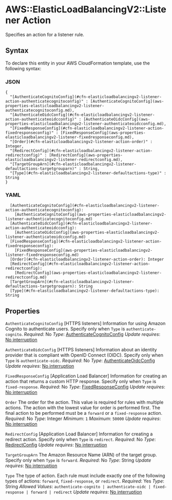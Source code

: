 # AWS::ElasticLoadBalancingV2::Listener Action<a name="aws-properties-elasticloadbalancingv2-listener-defaultactions"></a>

Specifies an action for a listener rule\.

## Syntax<a name="aws-properties-elasticloadbalancingv2-listener-defaultactions-syntax"></a>

To declare this entity in your AWS CloudFormation template, use the following syntax:

### JSON<a name="aws-properties-elasticloadbalancingv2-listener-defaultactions-syntax.json"></a>

```
{
  "[AuthenticateCognitoConfig](#cfn-elasticloadbalancingv2-listener-action-authenticatecognitoconfig)" : [AuthenticateCognitoConfig](aws-properties-elasticloadbalancingv2-listener-authenticatecognitoconfig.md),
  "[AuthenticateOidcConfig](#cfn-elasticloadbalancingv2-listener-action-authenticateoidcconfig)" : [AuthenticateOidcConfig](aws-properties-elasticloadbalancingv2-listener-authenticateoidcconfig.md),
  "[FixedResponseConfig](#cfn-elasticloadbalancingv2-listener-action-fixedresponseconfig)" : [FixedResponseConfig](aws-properties-elasticloadbalancingv2-listener-fixedresponseconfig.md),
  "[Order](#cfn-elasticloadbalancingv2-listener-action-order)" : Integer,
  "[RedirectConfig](#cfn-elasticloadbalancingv2-listener-action-redirectconfig)" : [RedirectConfig](aws-properties-elasticloadbalancingv2-listener-redirectconfig.md),
  "[TargetGroupArn](#cfn-elasticloadbalancingv2-listener-defaultactions-targetgrouparn)" : String,
  "[Type](#cfn-elasticloadbalancingv2-listener-defaultactions-type)" : String
}
```

### YAML<a name="aws-properties-elasticloadbalancingv2-listener-defaultactions-syntax.yaml"></a>

```
  [AuthenticateCognitoConfig](#cfn-elasticloadbalancingv2-listener-action-authenticatecognitoconfig):
    [AuthenticateCognitoConfig](aws-properties-elasticloadbalancingv2-listener-authenticatecognitoconfig.md)
  [AuthenticateOidcConfig](#cfn-elasticloadbalancingv2-listener-action-authenticateoidcconfig):
    [AuthenticateOidcConfig](aws-properties-elasticloadbalancingv2-listener-authenticateoidcconfig.md)
  [FixedResponseConfig](#cfn-elasticloadbalancingv2-listener-action-fixedresponseconfig):
    [FixedResponseConfig](aws-properties-elasticloadbalancingv2-listener-fixedresponseconfig.md)
  [Order](#cfn-elasticloadbalancingv2-listener-action-order): Integer
  [RedirectConfig](#cfn-elasticloadbalancingv2-listener-action-redirectconfig):
    [RedirectConfig](aws-properties-elasticloadbalancingv2-listener-redirectconfig.md)
  [TargetGroupArn](#cfn-elasticloadbalancingv2-listener-defaultactions-targetgrouparn): String
  [Type](#cfn-elasticloadbalancingv2-listener-defaultactions-type): String
```

## Properties<a name="aws-properties-elasticloadbalancingv2-listener-defaultactions-properties"></a>

`AuthenticateCognitoConfig`  <a name="cfn-elasticloadbalancingv2-listener-action-authenticatecognitoconfig"></a>
\[HTTPS listeners\] Information for using Amazon Cognito to authenticate users\. Specify only when `Type` is `authenticate-cognito`\.
*Required*: No
*Type*: [AuthenticateCognitoConfig](aws-properties-elasticloadbalancingv2-listener-authenticatecognitoconfig.md)
*Update requires*: [No interruption](https://docs.aws.amazon.com/AWSCloudFormation/latest/UserGuide/using-cfn-updating-stacks-update-behaviors.html#update-no-interrupt)

`AuthenticateOidcConfig`  <a name="cfn-elasticloadbalancingv2-listener-action-authenticateoidcconfig"></a>
\[HTTPS listeners\] Information about an identity provider that is compliant with OpenID Connect \(OIDC\)\. Specify only when `Type` is `authenticate-oidc`\.
*Required*: No
*Type*: [AuthenticateOidcConfig](aws-properties-elasticloadbalancingv2-listener-authenticateoidcconfig.md)
*Update requires*: [No interruption](https://docs.aws.amazon.com/AWSCloudFormation/latest/UserGuide/using-cfn-updating-stacks-update-behaviors.html#update-no-interrupt)

`FixedResponseConfig`  <a name="cfn-elasticloadbalancingv2-listener-action-fixedresponseconfig"></a>
\[Application Load Balancer\] Information for creating an action that returns a custom HTTP response\. Specify only when `Type` is `fixed-response`\.
*Required*: No
*Type*: [FixedResponseConfig](aws-properties-elasticloadbalancingv2-listener-fixedresponseconfig.md)
*Update requires*: [No interruption](https://docs.aws.amazon.com/AWSCloudFormation/latest/UserGuide/using-cfn-updating-stacks-update-behaviors.html#update-no-interrupt)

`Order`  <a name="cfn-elasticloadbalancingv2-listener-action-order"></a>
The order for the action\. This value is required for rules with multiple actions\. The action with the lowest value for order is performed first\. The final action to be performed must be a `forward` or a `fixed-response` action\.
*Required*: No
*Type*: Integer
*Minimum*: `1`
*Maximum*: `50000`
*Update requires*: [No interruption](https://docs.aws.amazon.com/AWSCloudFormation/latest/UserGuide/using-cfn-updating-stacks-update-behaviors.html#update-no-interrupt)

`RedirectConfig`  <a name="cfn-elasticloadbalancingv2-listener-action-redirectconfig"></a>
\[Application Load Balancer\] Information for creating a redirect action\. Specify only when `Type` is `redirect`\.
*Required*: No
*Type*: [RedirectConfig](aws-properties-elasticloadbalancingv2-listener-redirectconfig.md)
*Update requires*: [No interruption](https://docs.aws.amazon.com/AWSCloudFormation/latest/UserGuide/using-cfn-updating-stacks-update-behaviors.html#update-no-interrupt)

`TargetGroupArn`  <a name="cfn-elasticloadbalancingv2-listener-defaultactions-targetgrouparn"></a>
The Amazon Resource Name \(ARN\) of the target group\. Specify only when `Type` is `forward`\.
*Required*: No
*Type*: String
*Update requires*: [No interruption](https://docs.aws.amazon.com/AWSCloudFormation/latest/UserGuide/using-cfn-updating-stacks-update-behaviors.html#update-no-interrupt)

`Type`  <a name="cfn-elasticloadbalancingv2-listener-defaultactions-type"></a>
The type of action\. Each rule must include exactly one of the following types of actions: `forward`, `fixed-response`, or `redirect`\.
*Required*: Yes
*Type*: String
*Allowed Values*: `authenticate-cognito | authenticate-oidc | fixed-response | forward | redirect`
*Update requires*: [No interruption](https://docs.aws.amazon.com/AWSCloudFormation/latest/UserGuide/using-cfn-updating-stacks-update-behaviors.html#update-no-interrupt)
